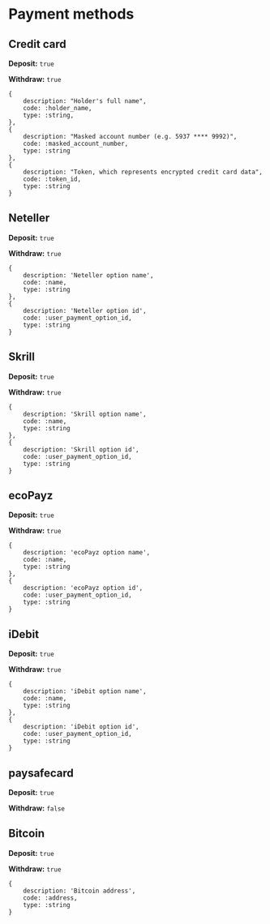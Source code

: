 # Payment methods

## Credit card

**Deposit:** `true`

**Withdraw:** `true`

```
{
    description: "Holder's full name",
    code: :holder_name,
    type: :string,
},
{
    description: "Masked account number (e.g. 5937 **** 9992)",
    code: :masked_account_number,
    type: :string
},
{
    description: "Token, which represents encrypted credit card data",
    code: :token_id,
    type: :string
}
```

## Neteller

**Deposit:** `true`

**Withdraw:** `true`

```
{
    description: 'Neteller option name',
    code: :name,
    type: :string
},
{
    description: 'Neteller option id',
    code: :user_payment_option_id,
    type: :string
}
```

## Skrill

**Deposit:** `true`

**Withdraw:** `true`

```
{
    description: 'Skrill option name',
    code: :name,
    type: :string
},
{
    description: 'Skrill option id',
    code: :user_payment_option_id,
    type: :string
}
```

## ecoPayz

**Deposit:** `true`

**Withdraw:** `true`

```
{
    description: 'ecoPayz option name',
    code: :name,
    type: :string
},
{
    description: 'ecoPayz option id',
    code: :user_payment_option_id,
    type: :string
}
```

## iDebit

**Deposit:** `true`

**Withdraw:** `true`

```
{
    description: 'iDebit option name',
    code: :name,
    type: :string
},
{
    description: 'iDebit option id',
    code: :user_payment_option_id,
    type: :string
}
```

## paysafecard

**Deposit:** `true`

**Withdraw:** `false`

## Bitcoin

**Deposit:** `true`

**Withdraw:** `true`

```
{
    description: 'Bitcoin address',
    code: :address,
    type: :string
}
```

